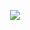 <p align="center">
  <!-- Typing SVG by DenverCoder1 - https://github.com/DenverCoder1/readme-typing-svg -->
    <img src="https://readme-typing-svg.demolab.com?font=Fira+Code&pause=1000&color=020DF7&width=435&lines=Full-stack+web+and+app+developer;UI%2FUX+designer+in+training;Always+learning+new+things](https://readme-typing-svg.demolab.com?font=Fira+Code&size=25&pause=1000&color=0E6958&center=true&vCenter=true&multiline=true&width=435&height=110&lines=Laboratorio+-+2;Desarrollo+de+Aplicaciones;Empresariales++-+Django" /></a>
</p>
